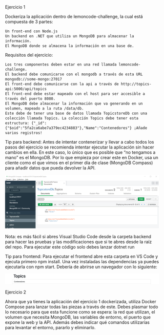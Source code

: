 Ejercicio 1

Dockeriza la aplicación dentro de lemoncode-challenge, la cual está compuesta de 3 partes:

    Un front-end con Node.js
    Un backend en .NET que utiliza un MongoDB para almacenar la información.
    El MongoDB donde se almacena la información en una base de.

Requisitos del ejercicio:

    Los tres componentes deben estar en una red llamada lemoncode-challenge.
    El backend debe comunicarse con el mongodb a través de esta URL mongodb://some-mongo:27017
    El front-end debe comunicarse con la api a través de http://topics-api:5000/api/topics
    El front-end debe estar mapeado con el host para ser accesible a través del puerto 8080.
    El MongoDB debe almacenar la información que va generando en un volumen, mapeado a la ruta /data/db.
    Este debe de tener una base de datos llamada TopicstoreDb con una colección llamada Topics. La colección Topics debe tener esta estructura: {"_id":{"$oid":"5fa2ca6abe7a379ec4234883"},"Name":"Contenedores"} ¡Añade varios registros!

Tip para backend: Antes de intentar contenerizar y llevar a cabo todos los pasos del ejercicio se recomienda intentar ejecutar la aplicación sin hacer cambios en ella. En este caso, lo único que es posible que “no tengamos a mano” es el MongoDB. Por lo que empieza por crear este en Docker, usa un cliente como el que vimos en el primer día de clase (MongoDB Compass) para añadir datos que pueda devolver la API.

![Mongo compass](./mongo.png)

Nota: es más fácil si abres Visual Studio Code desde la carpeta backend para hacer las pruebas y las modificaciones que si te abres desde la raíz del repo. Para ejecutar este código solo debes lanzar dotnet run

Tip para frontend: Para ejecutar el frontend abre esta carpeta en VS Code y ejecuta primero npm install. Una vez instaladas las dependencias ya puedes ejecutarla con npm start. Debería de abrirse un navegador con lo siguiente:

![Topics](./topics.png)

Ejercicio 2

Ahora que ya tienes la aplicación del ejercicio 1 dockerizada, utiliza Docker Compose para lanzar todas las piezas a través de este. Debes plasmar todo lo necesario para que esta funcione como se espera: la red que utilizan, el volumen que necesita MongoDB, las variables de entorno, el puerto que expone la web y la API. Además debes indicar qué comandos utilizarías para levantar el entorno, pararlo y eliminarlo.

